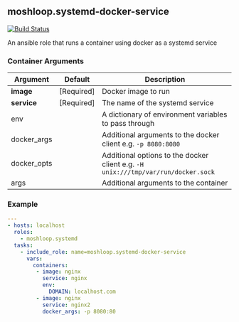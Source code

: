 ##  moshloop.systemd-docker-service
 [![Build Status](https://travis-ci.org/moshloop/ansible-docker-systemd-service.svg?branch=master)](https://travis-ci.org/moshloop/ansible-docker-systemd-service)

An ansible role that runs a container using docker as a systemd service

### Container Arguments

| Argument       | Default              | Description |
| -------------- | -------------------- | ----------- |
| **image**        | [Required]           | Docker image to run  |
| **service** | [Required]       | The name of the systemd service |
| env     |                      | A dictionary of environment variables to pass through |
| docker_args |                      | Additional arguments to the docker client e.g. `-p 8080:8080` |
| docker_opts | | Additional options to the docker client e.g. `-H unix:///tmp/var/run/docker.sock` |
| args |                   | Additional arguments to the container |

### Example

```yaml
---
- hosts: localhost
  roles:
    - moshloop.systemd
  tasks:
    - include_role: name=moshloop.systemd-docker-service
      vars:
      	containers:
         - image: nginx
           service: nginx
           env:
             DOMAIN: localhost.com
         - image: nginx
           service: nginx2
           docker_args: -p 8080:80
        
```

